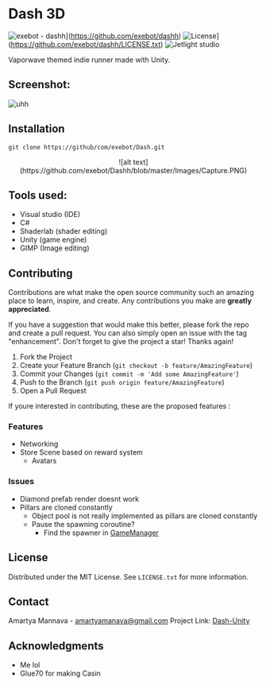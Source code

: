 # Dash 3D

![exebot - dashh](https://img.shields.io/static/v1?label=exebot&message=dashh&color=purple&logo=github)](https://github.com/exebot/dashh)
![License](https://img.shields.io/badge/License-MIT-purple)](https://github.com/exebot/dashh/LICENSE.txt)
![Jetlight studio](https://img.shields.io/badge/Made%20by-Jetlight%20studio-blue.svg?color=082544)

Vaporwave themed indie runner made with Unity. 


## Screenshot:
![uhh](https://github.com/exebot/Dashh/blob/master/Images/new.PNG)

## Installation 

``` cd file/path
git clone https://github/com/exebot/Dash.git
```

<p align="center">
![alt text](https://github.com/exebot/Dashh/blob/master/Images/Capture.PNG)
</p>

## Tools used:
* Visual studio (IDE)
* C# 
* Shaderlab (shader editing)
* Unity (game engine)
* GIMP (Image editing)


## Contributing

Contributions are what make the open source community such an amazing place to learn, inspire, and create. Any contributions you make are **greatly appreciated**.

If you have a suggestion that would make this better, please fork the repo and create a pull request. You can also simply open an issue with the tag "enhancement".
Don't forget to give the project a star! Thanks again!

1. Fork the Project
2. Create your Feature Branch (`git checkout -b feature/AmazingFeature`)
3. Commit your Changes (`git commit -m 'Add some AmazingFeature'`)
4. Push to the Branch (`git push origin feature/AmazingFeature`)
5. Open a Pull Request

If youre interested in contributing, these are the proposed features :

### Features 
- Networking 
- Store Scene based on reward system
    - Avatars

### Issues 
- Diamond prefab render doesnt work
- Pillars are cloned constantly 
    - Object pool is not really implemented as pillars are cloned constantly 
    - Pause the spawning coroutine?
        - Find the spawner in [GameManager](https://github.com/exebot/Dash/Assets/Scripts/GameManager)

## License

Distributed under the MIT License. See `LICENSE.txt` for more information.

<!-- CONTACT -->
## Contact

Amartya Mannava - amartyamanava@gmail.com
Project Link: [Dash-Unity](https://github.com/exebot/Dash)

<!-- ACKNOWLEDGMENTS -->
## Acknowledgments

* Me lol
* Glue70 for making Casin
